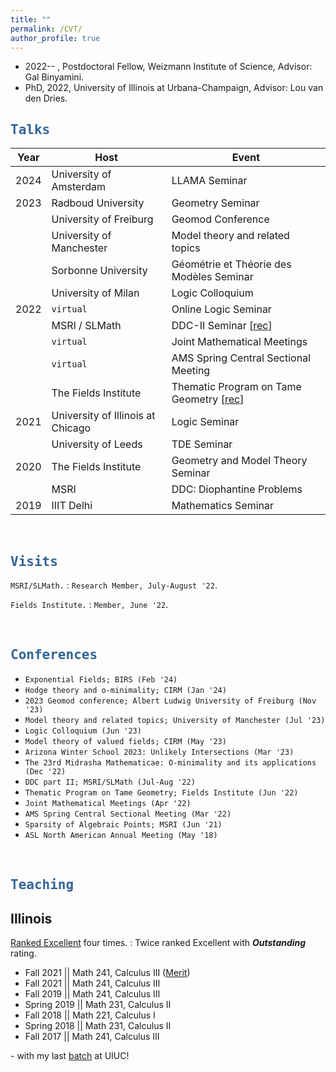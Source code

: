 ```yaml
---
title: ""
permalink: /CVT/
author_profile: true
---
```


<script type="text/javascript"
  src="https://www.maths.nottingham.ac.uk/plp/pmadw/LaTeXMathML.js">
</script>

* 2022-- , Postdoctoral Fellow, Weizmann Institute of Science, Advisor: Gal Binyamini.
* PhD, 2022, University of Illinois at Urbana-Champaign, Advisor: Lou van den Dries.

## <kbd id="talks"><a href="#talks" style="text-decoration: none; color: #326496">Talks</a></kbd>


| Year    | Host                                     |    Event                                 |
| --------         | ------ | ------------------------------------------------------------ |
| 2024| University of Amsterdam | LLAMA Seminar|
| 2023| Radboud University | Geometry Seminar|
|  | University of Freiburg| Geomod Conference|
|  | University of Manchester | Model theory and related topics|
|      | Sorbonne University | Géométrie et Théorie des Modèles Seminar|
|     | University of Milan       | Logic Colloquium                         |
| 2022 | `virtual` | Online Logic Seminar                          |
| | MSRI / SLMath| DDC-II Seminar [<a href="https://www.msri.org/seminars/26809" target="_blank">rec</a>]|
| | `virtual`  | Joint Mathematical Meetings|
| | `virtual`  | AMS Spring Central Sectional Meeting|
| | The Fields Institute| Thematic Program on Tame Geometry [<a href="http://www.fields.utoronto.ca/talks/Pila-Wilkie-theorem" target="_blank">rec</a>]|
| 2021 | University of Illinois at Chicago| Logic Seminar|
| | University of Leeds| TDE Seminar |
|2020 |The Fields Institute |Geometry and Model Theory Seminar |
| | MSRI| DDC: Diophantine Problems |
| 2019| IIIT Delhi| Mathematics Seminar|

<br>

## <kbd id="visits"><a href="#visits" style="text-decoration: none; color: #326496">Visits</a></kbd>

`MSRI/SLMath.`
: `Research Member, July-August '22`.
 
`Fields Institute.`
: `Member, June '22`.

<br>

## <kbd id="conf"><a href="#conf" style="text-decoration: none; color: #326496">Conferences</a></kbd>

 * `Exponential Fields; BIRS (Feb '24)` 
 * `Hodge theory and o-minimality; CIRM (Jan '24)`
 * `2023 Geomod conference; Albert Ludwig University of Freiburg (Nov '23)`
 * `Model theory and related topics; University of Manchester (Jul '23)`
 * `Logic Colloquium (Jun '23)`
 * `Model theory of valued fields; CIRM (May '23)`
 * `Arizona Winter School 2023: Unlikely Intersections (Mar '23)`
 * `The 23rd Midrasha Mathematicae: O-minimality and its applications (Dec '22)`
 * `DDC part II; MSRI/SLMath (Jul-Aug '22)`
 * `Thematic Program on Tame Geometry; Fields Institute (Jun '22)`
 * `Joint Mathematical Meetings (Apr '22)`
 * `AMS Spring Central Sectional Meeting (Mar '22)`
 * `Sparsity of Algebraic Points; MSRI (Jun '21)` 
 * `ASL North American Annual Meeting (May '18)`

<br>

## <kbd id="TeachUIUC"><a href="#TeachUIUC" style="text-decoration: none; color: #326496">Teaching</a></kbd> 

## Illinois

<a href="https://citl.illinois.edu/citl-101/measurement-evaluation/teaching-evaluation/teaching-evaluations-(ices)/teachers-ranked-as-excellent" target="_blank"> Ranked Excellent</a> four times.
  : Twice ranked Excellent with <b>_Outstanding_</b> rating.

* Fall 2021   \|\| Math 241, Calculus III (<a href="https://merit.illinois.edu/about-merit/" target="_blank">Merit</a>)
* Fall 2021   \|\| Math 241, Calculus III
* Fall 2019   \|\| Math 241, Calculus III
* Spring 2019 \|\| Math 231, Calculus II
* Fall 2018   \|\| Math 221, Calculus I 
* Spring 2018 \|\| Math 231, Calculus II 
* Fall 2017   \|\| Math 241, Calculus III 

<!--  
<pre>
+ Fall 2021   | Math 241, Calculus III (<a href="https://merit.illinois.edu/about-merit/" target="_blank">Merit</a>)
+ Fall 2021   | Math 241, Calculus III
+ Fall 2019   | Math 241, Calculus III
+ Spring 2019 | Math 231, Calculus II
+ Fall 2018   | Math 221, Calculus I 
+ Spring 2018 | Math 231, Calculus II 
+ Fall 2017   | Math 241, Calculus III 
</pre>
-->

\- with my last <a href="http://neerbhardwaj.github.io/images/Merit.jpg" target="_blank">batch</a> at UIUC! 



<!-- 
 


 
 `* `Arizona Winter School 2023: Unlikely Intersections; University of Arizona (March 2023)`
 * `The 23rd Midrasha Mathematicae: o-minimality and its applications in diophantine geometry and Hodge theory; Israel Institute for Advanced Studies (December 2022)`
 * `Definability, Decidability, and Computability in Number Theory, part II; Simons Laufer Mathematical Sciences Institute (July -- August 2022)`
 * `Thematic Program on Tame Geometry, Transseries and Applications to Analysis and Geometry; Fields Institute (June 2022)`
 * `ASL special session on Model-theoretic Classification Program; Joint Mathematical Meetings (April 2022) (virtual)`
 * `Special session on Model Theory and its Applications; AMS Spring Central Sectional Meeting (March 2022) (virtual)`
 * `ASL North American Annual Meeting; Western Illinois University (May 2018)`
 
 * Sparsity of Algebraic Points; Mathematical Sciences Research Institute (June 2021)
 * Graduate Student Conference in Logic XXII; University of Illinois at Urbana-Champaign (March 2021) (virtual)
 * Graduate Student Conference in Logic XIX; University of Wisconsin at Madison (March 2018)-->

<!-- 
 Online Logic Seminar,
 : <a href="http://lagrange.math.siu.edu/calvert/OnlineLogicSeminar.html" target="_blank"><i>Seminar series link</i></a>, Sep 2022.

SLMath (MSRI),
 :  <a href="https://www.msri.org/seminars/26809" target="_blank"><i>DDC-II Seminar</i></a>, Aug 2022<sup>*</sup>.

Joint Mathematical Meetings 2022,
 : <a href="https://meetings.ams.org/math/jmm2022/meetingapp.cgi/Paper/7919" target="_blank"><i> ASL Special Session on Model-theoretic Classification Program</i></a>, Apr 2022<sup>*</sup>.
 
AMS Spring Central Sectional Meeting 2022,
 : <a href="https://meetings.ams.org/math/spring2022c/meetingapp.cgi/Paper/12732" target="_blank"><i>Special Session on Model Theory and its Applications</i></a>, Mar 2022<sup>*</sup>. 

University of Illinois at Urbana-Champaign, 
 : <a href="https://math.illinois.edu/academics/graduate-program/women-mathematics/seminars" target="_blank"><i>AWM Graduate Student Colloquium</i></a>, Feb 2022. 


The Fields Institute,
 : <a href="http://www.fields.utoronto.ca/talks/Pila-Wilkie-theorem" target="_blank"><i>Thematic Program on Tame Geometry, Transseries and Applications to Analysis and Geometry</i></a>, Feb 2022<sup>*</sup>.
  
University of Illinois at Chicago,
 : <a href="https://www.math.uic.edu/persisting_utilities/seminars/view_seminar?id=6771" target="_blank"><i>Logic Seminar</i></a>, Oct 2021.

University of Leeds and Universidad de los Andes,
 : <a href="http://www1.maths.leeds.ac.uk/~pmtpe/TDE/" target="_blank"><i>Topological and Differential Expansions of O-minimal Structures</i></a>, Aug 2021<sup>*</sup>.

The Fields Institute,
 : <a href="http://www.fields.utoronto.ca/talks/Pila-Wilkie-Theorem" target="_blank"><i>Geometry and Model Theory Seminar</i></a>, Nov 2020<sup>*</sup>.

MSRI,
 : <a href="https://www.msri.org/seminars/25170" target="_blank"><i>DDC: Diophantine Problems</i></a>, Oct 2020<sup>*</sup>.

Indraprastha Institute of Information Technology,
 : <a href="https://math.iiitd.ac.in/math-msems19.html" target="_blank"><i>Mathematics Seminar</i></a>, May 2019.  


<br>
`* recordings available.`
-->

